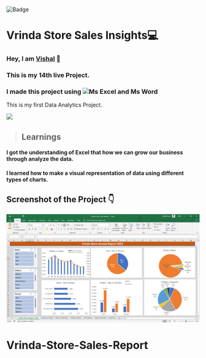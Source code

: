 ![Badge](https://img.shields.io/badge/Project--14-Vrinda--Store-blue)
# Vrinda Store Sales Insights💻
### Hey, I am [**Vishal**](https://www.linkedin.com/in/vishal-kumar-62146b230/) 🙂 
### This is  my 14th live Project.
### I made this project using ![Ms Excel and Ms Word](https://img.shields.io/badge/Excel%20%26-Word%20-blue)

This is my first Data Analytics Project. 

![](./screenshot/undraw_programmer_re_owql.svg)

 >## Learnings
 #### I got the understanding of Excel that how we can grow our business through analyze the data.
 #### I learned how to make a visual representation of data using different types of charts. 


## Screenshot of the Project 👇
![](/Vrinda%20Store.png)
# Vrinda-Store-Sales-Report
